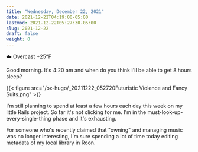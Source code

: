 ```yaml
---
title: "Wednesday, December 22, 2021"
date: 2021-12-22T04:19:00-05:00
lastmod: 2021-12-22T05:27:30-05:00
slug: 2021-12-22
draft: false
weight: 0
---
```


☁️ Overcast +25°F

Good morning. It's 4:20 am and when do you think I'll be able to get 8 hours sleep?

{{< figure src="/ox-hugo/_20211222_052720Futuristic Violence and Fancy Suits.png" >}}

I'm still planning to spend at least a few hours each day this week on my little Rails project. So far it's not clicking for me. I'm in the must-look-up-every-single-thing phase and it's exhausting.

For someone who's recently claimed that "owning" and managing music was no longer interesting, I'm sure spending a lot of time today editing metadata of my local library in Roon.

[//]: # "Exported with love from a post written in Org mode"
[//]: # "- https://github.com/kaushalmodi/ox-hugo"
